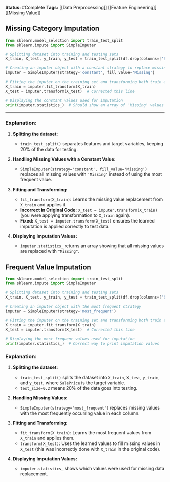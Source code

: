 **Status:**  #Complete 
**Tags:**  [[Data Preprocessing]]  [[Feature Engineering]]  [[Missing Value]]
## Missing Category Imputation

```python
from sklearn.model_selection import train_test_split
from sklearn.impute import SimpleImputer

# Splitting dataset into training and testing sets
X_train, X_test, y_train, y_test = train_test_split(df.drop(columns=['SalePrice']), df['SalePrice'], test_size=0.2)

# Creating an imputer object with a constant strategy to replace missing values with 'Missing'
imputer = SimpleImputer(strategy='constant', fill_value='Missing')

# Fitting the imputer on the training set and transforming both train and test sets correctly
X_train = imputer.fit_transform(X_train)
X_test = imputer.transform(X_test)  # Corrected this line

# Displaying the constant values used for imputation
print(imputer.statistics_)  # Should show an array of 'Missing' values if there were NaNs
```

---

### **Explanation:**

1. **Splitting the dataset:**
    
    - `train_test_split()` separates features and target variables, keeping 20% of the data for testing.
2. **Handling Missing Values with a Constant Value:**
    
    - `SimpleImputer(strategy='constant', fill_value='Missing')` replaces all missing values with `'Missing'` instead of using the most frequent value.
3. **Fitting and Transforming:**
    
    - `fit_transform(X_train)`: Learns the missing value replacement from `X_train` and applies it.
    - **Incorrect in Original Code:** `X_test = imputer.transform(X_train)` (you were applying transformation to `X_train` again).
    - **Fixed:** `X_test = imputer.transform(X_test)` ensures the learned imputation is applied correctly to test data.
4. **Displaying Imputation Values:**
    
    - `imputer.statistics_` returns an array showing that all missing values are replaced with `"Missing"`.

## Frequent Value Imputation

```python
from sklearn.model_selection import train_test_split
from sklearn.impute import SimpleImputer

# Splitting dataset into training and testing sets
X_train, X_test, y_train, y_test = train_test_split(df.drop(columns=['SalePrice']), df['SalePrice'], test_size=0.2)

# Creating an imputer object with the most frequent strategy
imputer = SimpleImputer(strategy='most_frequent')

# Fitting the imputer on the training set and transforming both train and test sets correctly
X_train = imputer.fit_transform(X_train)
X_test = imputer.transform(X_test)  # Corrected this line

# Displaying the most frequent values used for imputation
print(imputer.statistics_)  # Correct way to print imputation values
```

### **Explanation:**

1. **Splitting the dataset:**
    
    - `train_test_split()` splits the dataset into `X_train`, `X_test`, `y_train`, and `y_test`, where `SalePrice` is the target variable.
    - `test_size=0.2` means 20% of the data goes into testing.
2. **Handling Missing Values:**
    
    - `SimpleImputer(strategy='most_frequent')` replaces missing values with the most frequently occurring value in each column.
3. **Fitting and Transforming:**
    
    - `fit_transform(X_train)`: Learns the most frequent values from `X_train` and applies them.
    - `transform(X_test)`: Uses the learned values to fill missing values in `X_test` (this was incorrectly done with `X_train` in the original code).
4. **Displaying Imputation Values:**
    
    - `imputer.statistics_` shows which values were used for missing data replacement.

